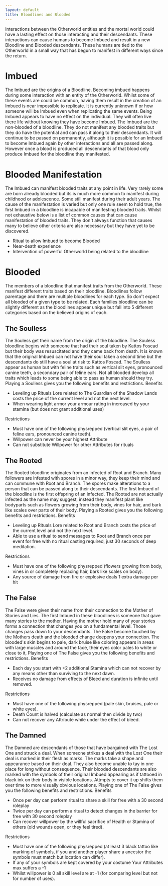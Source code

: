 ```yaml
---
layout: default
title: Bloodlines and Blooded
---
```


Interactions between the Otherworld entities and the mortal world could have a lasting effect on those interacting and their descendants. These interactions can cause humans to become Imbued and result in a new Bloodline and Blooded descendants. These humans are tied to the Otherworld in a small way that has begun to manifest in different ways since the return.

# Imbued
The Imbued are the origins of a Bloodline. Becoming imbued happens during some interaction with an entity of the Otherworld. Whilst some of these events are could be common, having them result in the creation of an Imbued is near impossible to replicate. It is currently unknown if or how someone will be Imbued even when replicating the same events. Being Imbued appears to have no effect on the individual. They will often live there life without knowing they have become Imbued. The Imbued are the non-blooded of a bloodline. They do not manifest any blooded traits but they do have the potential and can pass it along to their descendants. It will continue to be passed on permanently, although it is possible for an Imbued to become Imbued again by other interactions and all are passed along. However once a blood is produced all descendants of that blood only produce Imbued for the bloodline they manifested.

# Blooded Manifestation
The Imbued can manifest blooded traits at any point in life. Very rarely some are born already blooded but its is much more common to manifest during childhood or adolescence. Some still manifest during their adult years. The cause of the manifestation is varied but only one rule seem to hold true, the first Imbued in a bloodline is incapable of manifesting blooded traits.
Whilst not exhaustive below is a list of common causes that can cause manifestation of blooded traits. They don't always function that causes many to believe other criteria are also necessary but they have yet to be discovered.
 - Ritual to allow Imbued to become Blooded
 - Near-death experience
 - Intervention of powerful Otherworld being related to the bloodline

# Blooded
The members of a bloodline that manifest traits from the Otherworld. These manifest different traits based on their bloodline. Bloodlines follow parentage and there are multiple bloodlines for each type. So don't expect all blooded of a given type to be related. Each families bloodline can be slightly different as the bloodlines appear unique but fall into 5 different categories based on the believed origins of each.

## The Soulless
The Souless get their name from the origin of the bloodline. The Souless bloodline begins with someone that had their soul taken by Kattos Foscad but their body was resuscitated and they came back from death. It is known that the original Imbued can not have their soul taken a second time but the descendants do still have a soul at risk to Kattos Foscad.
The Soulless appear as human but with feline traits such as vertical slit eyes, pronounced canine teeth, a secondary pair of feline ears. Not all blooded develop all traits which leads to some being able to pass as human should they try.
Playing a Soulless gives you the following benefits and restrictions.
Benefits
- Leveling up Rituals Lore related to The Guardian of the Shadow Lands costs the price of the current level and not the next level.
- When wearing light armor your armour rating in increased by your stamina (but does not grant additional uses)

Restrictions
 - Must have one of the following physrepped (vertical slit eyes, a pair of feline ears, pronounced canine teeth).
 - Willpower can never be your highest Attribute
 - Can not substitute Willpower for other Attributes for rituals

## The Rooted
The Rooted bloodline originates from an infected of Root and Branch. Many followers are infested with spores in a minor way, they keep their mind and can commune with Root and Branch. The spores make alterations to a person that can be passed along to their descendants. The first Imbued of the bloodline is the first offspring of an infected.
The Rooted are not actually infected as the name may suggest, instead they manifest plant like bodyparts such as flowers growing from their body, vines for hair, and bark like scales over parts of their body.
Playing a Rooted gives you the following benefits and restrictions.
Benefits
 - Leveling up Rituals Lore related to Root and Branch costs the price of the current level and not the next level.
 - Able to use a ritual to send messages to Root and Branch once per event for free with no ritual casting required, just 30 seconds of deep meditation.

Restrictions
 - Must have one of the following physrepped (flowers growing from body, vines in or completely replacing hair, bark like scales on body).
 - Any source of damage from fire or explosive deals 1 extra damage per hit

## The False
The False were given their name from their connection to the Mother of Stories and Lies. The first Imbued in these bloodlines is someone that gave many stories to the mother. Having the mother hold many of your stories forms a connection that changes you on a fundamental level. Those changes pass down to your descendants.
The False become touched by the Mothers death and the blooded change deepens your connection. The blooded's skin begins to pale, dark bruise like coloring appears in areas with large muscles and around the face, their eyes color pales to white or close to it, 
Playing one of The False gives you the following benefits and restrictions.
Benefits
- Each day you start with +2 additional Stamina which can not recover by any means other than surviving to the next dawn.
- Receives no damage from effects of Bleed and duration is infinite until removed.

Restrictions
- Must have one of the following physrepped (pale skin, bruises, pale or white eyes).
- Death Count is halved (calculate as normal then divide by two)
- Can not recover any Attribute while under the effect of bleed.

## The Damned
The Damned are descendants of those that have bargained with The Lost One and struck a deal. When someone strikes a deal with the Lost One their deal is marked in their flesh as marks. The marks take a shape and appearance based on their deal. They also become unable to tay in one place for long without consequence. 
Their blooded descendants are also marked with the symbols of their original Imbued appearing as if tattooed in black ink on their body in visible locations. Attmpts to cover it up shifts them over time to more visually obvious locations.
Playing one of The False gives you the following benefits and restrictions.
Benefits
- Once per day can perform ritual to share a skill for free with a 30 second roleplay
- Twice per day can perform a ritual to detect changes in the barrier for free with 30 second roleplay
- Can recover willpower by the willful sacrifice of Health or Stamina of others (old wounds open, or they feel tired).

Restrictions
- Must have one of the following physrepped (at least 3 black tattoo like marking of symbols, if you and another player share a ancestor the symbols must match but location can differ).
- If any of your symbols are kept covered by your costume Your Attributes max suffers a -1
- Whilst willpower is 0 all skill level are at -1 (for comparing level but not for number of uses).
